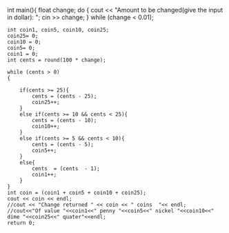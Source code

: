 
int main(){
    float change; 
    do
    {
        cout << "Amount to be changed(give the input in dollar): ";
        cin >> change;
    } while (change < 0.01);
    
    int coin1, coin5, coin10, coin25;
    coin25= 0;
    coin10 = 0;
    coin5= 0;
    coin1 = 0; 
    int cents = round(100 * change);  
    
    while (cents > 0)
    {
        
        if(cents >= 25){ 
            cents = (cents - 25);  
            coin25++;
        } 
        else if(cents >= 10 && cents < 25){ 
            cents = (cents - 10); 
            coin10++;
        } 
        else if(cents >= 5 && cents < 10){ 
            cents = (cents - 5); 
            coin5++;
        } 
        else{ 
            cents  = (cents  - 1); 
            coin1++;
        } 
    }  
    int coin = (coin1 + coin5 + coin10 + coin25); 
    cout << coin << endl;
    //cout << "Change returned " << coin << " coins  "<< endl;
    //cout<<"Of value "<<coin1<<" penny "<<coin5<<" nickel "<<coin10<<" dime "<<coin25<<" quater"<<endl;
    return 0;
